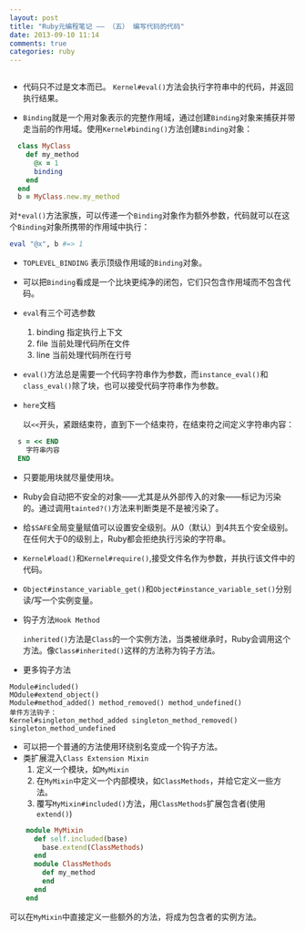 ```yaml
---
layout: post
title: "Ruby元编程笔记 —— （五） 编写代码的代码"
date: 2013-09-10 11:14
comments: true
categories: ruby
---
```

![]()

* 代码只不过是文本而已。
  `Kernel#eval()`方法会执行字符串中的代码，并返回执行结果。
  
<!-- more -->
* `Binding`就是一个用对象表示的完整作用域，通过创建`Binding`对象来捕获并带走当前的作用域。使用`Kernel#binding()`方法创建`Binding`对象：
```ruby
  class MyClass
    def my_method
      @x = 1
      binding
    end
  end
  b = MyClass.new.my_method
```
  对`*eval()`方法家族，可以传递一个`Binding`对象作为额外参数，代码就可以在这个`Binding`对象所携带的作用域中执行：
```ruby
eval "@x", b #=> 1
```
* `TOPLEVEL_BINDING` 表示顶级作用域的`Binding`对象。
* 可以把`Binding`看成是一个比块更纯净的闭包，它们只包含作用域而不包含代码。
* `eval`有三个可选参数
  1.  binding 指定执行上下文
  2.  file 当前处理代码所在文件
  3.  line 当前处理代码所在行号
* `eval()`方法总是需要一个代码字符串作为参数，而`instance_eval()`和`class_eval()`除了块，也可以接受代码字符串作为参数。
* `here`文档

  以`<<`开头，紧跟结束符，直到下一个结束符，在结束符之间定义字符串内容：
```ruby
  s = << END
    字符串内容
  END
```
* 只要能用块就尽量使用块。
* Ruby会自动把不安全的对象——尤其是从外部传入的对象——标记为污染的。通过调用`tainted?()`方法来判断类是不是被污染了。
* 给`$SAFE`全局变量赋值可以设置安全级别。从0（默认）到4共五个安全级别。在任何大于0的级别上，Ruby都会拒绝执行污染的字符串。
* `Kernel#load()`和`Kernel#require()`,接受文件名作为参数，并执行该文件中的代码。
* `Object#instance_variable_get()`和`Object#instance_variable_set()`分别读/写一个实例变量。
* 钩子方法`Hook Method`

  `inherited()`方法是`Class`的一个实例方法，当类被继承时，Ruby会调用这个方法。像`Class#inherited()`这样的方法称为钩子方法。
* 更多钩子方法
```
Module#included()
MOdule#extend_object()
Module#method_added() method_removed() method_undefined()
单件方法钩子：
Kernel#singleton_method_added singleton_method_removed() singleton_method_undefined
```
* 可以把一个普通的方法使用环绕别名变成一个钩子方法。
* 类扩展混入`Class Extension Mixin`
  1.  定义一个模块，如`MyMixin`
  2.  在`MyMixin`中定义一个内部模块，如`ClassMethods`，并给它定义一些方法。
  3.  覆写`MyMixin#included()`方法，用`ClassMethods`扩展包含者(使用`extend()`)
```ruby
    module MyMixin
      def self.included(base)
        base.extend(ClassMethods)
      end
      module ClassMethods
        def my_method
        end
      end
    end
```
  可以在`MyMixin`中直接定义一些额外的方法，将成为包含者的实例方法。
